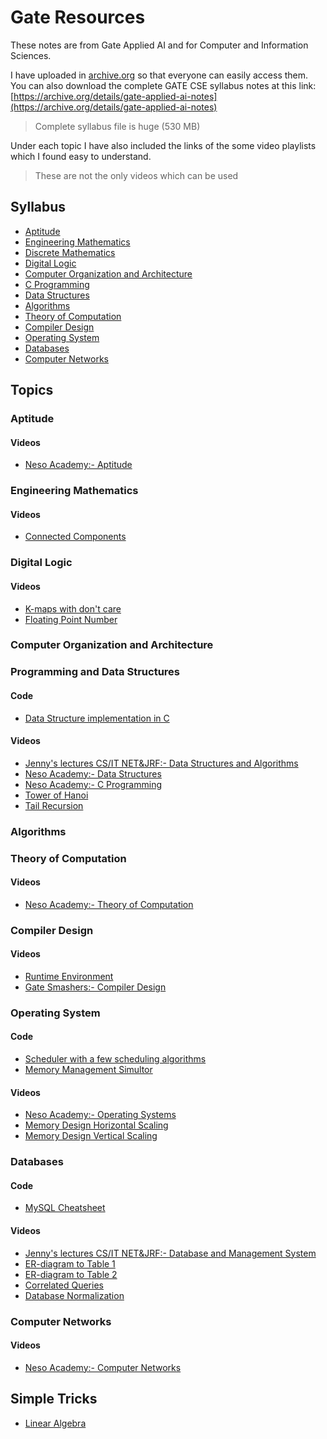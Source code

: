 # Gate Resources

These notes are from Gate Applied AI and for Computer and Information Sciences.

I have uploaded in [archive.org](https://archive.org) so that everyone can easily access them. You can also download the complete GATE CSE syllabus notes at this link: [https://archive.org/details/gate-applied-ai-notes](https://archive.org/details/gate-applied-ai-notes)

> Complete syllabus file is huge (530 MB)

Under each topic I have also included the links of the some video playlists which I found easy to understand.
> These are not the only videos which can be used

## Syllabus

* [Aptitude](https://archive.org/details/gate-notes-aptitude)
* [Engineering Mathematics](https://archive.org/details/gate-notes-engineering-mathematics)
* [Discrete Mathematics](https://archive.org/details/gate-notes-discrete-mathematics)
* [Digital Logic](https://archive.org/details/gate-notes-digital-logic)
* [Computer Organization and Architecture](https://archive.org/details/gate-notes-coa)
* [C Programming](https://archive.org/details/gate-notes-c-programming)
* [Data Structures](https://archive.org/details/gate-notes-data-structures)
* [Algorithms](https://archive.org/details/gate-notes-algorithms)
* [Theory of Computation](https://archive.org/details/gate-notes-theory-of-computation)
* [Compiler Design](https://archive.org/details/gate-notes-compiler-design)
* [Operating System](https://archive.org/details/gate-notes-operating-systems)
* [Databases](https://archive.org/details/gate-notes-databases)
* [Computer Networks](https://archive.org/details/gate-notes-computer-networks)

## Topics

### Aptitude

#### Videos

* [Neso Academy:- Aptitude](https://www.youtube.com/playlist?list=PLBlnK6fEyqRhMP7gwIe2j0hb1PCvYn0RI)

### Engineering Mathematics

#### Videos

* [Connected Components](https://www.youtube.com/watch?v=9esCn0awd5k)

### Digital Logic

#### Videos

* [K-maps with don't care](https://www.youtube.com/watch?v=_F9nAb6m4U4)
* [Floating Point Number](https://www.youtube.com/watch?v=XOMTNy2qiZ0)

### Computer Organization and Architecture

### Programming and Data Structures

#### Code

* [Data Structure implementation in C](https://github.com/AnuragAnalog/dfs)

#### Videos

* [Jenny's lectures CS/IT NET&JRF:- Data Structures and Algorithms](https://www.youtube.com/playlist?list=PLdo5W4Nhv31bbKJzrsKfMpo_grxuLl8LU)
* [Neso Academy:- Data Structures](https://www.youtube.com/playlist?list=PLBlnK6fEyqRj9lld8sWIUNwlKfdUoPd1Y)
* [Neso Academy:- C Programming](https://www.youtube.com/playlist?list=PLBlnK6fEyqRhX6r2uhhlubuF5QextdCSM)
* [Tower of Hanoi](https://www.youtube.com/watch?v=q6RicK1FCUs)
* [Tail Recursion](https://www.youtube.com/watch?v=HIt_GPuD7wk)

### Algorithms

### Theory of Computation

#### Videos

* [Neso Academy:- Theory of Computation](https://www.youtube.com/playlist?list=PLBlnK6fEyqRgp46KUv4ZY69yXmpwKOIev)

### Compiler Design

#### Videos

* [Runtime Environment](https://www.youtube.com/watch?v=GwuYLFZNu4M)
* [Gate Smashers:- Compiler Design](https://www.youtube.com/playlist?list=PLxCzCOWd7aiEKtKSIHYusizkESC42diyc)

### Operating System

#### Code

* [Scheduler with a few scheduling algorithms](https://github.com/AnuragAnalog/os_assign/tree/master/scheduler)
* [Memory Management Simultor](https://github.com/AnuragAnalog/os_assign/tree/master/memory_management)

#### Videos

* [Neso Academy:- Operating Systems](https://www.youtube.com/playlist?list=PLBlnK6fEyqRiVhbXDGLXDk_OQAeuVcp2O)
* [Memory Design Horizontal Scaling](https://www.youtube.com/watch?v=iyTxhDPPBXA)
* [Memory Design Vertical Scaling](https://www.youtube.com/watch?v=OzXUpk8yiWs)

### Databases

#### Code

* [MySQL Cheatsheet](https://github.com/Cheatsheet-lang/MySQL-cheatsheet)

#### Videos

* [Jenny's lectures CS/IT NET&JRF:- Database and Management System](https://www.youtube.com/playlist?list=PLdo5W4Nhv31b33kF46f9aFjoJPOkdlsRc)
* [ER-diagram to Table 1](https://www.youtube.com/watch?v=0EXfb3HzBTs)
* [ER-diagram to Table 2](https://www.youtube.com/watch?v=7LRH7DY1QbQ)
* [Correlated Queries](https://www.youtube.com/watch?v=SM9cDMxAeK4)
* [Database Normalization](https://www.youtube.com/playlist?list=PLLGlmW7jT-nTr1ory9o2MgsOmmx2w8FB3)

### Computer Networks

#### Videos

* [Neso Academy:- Computer Networks](https://www.youtube.com/playlist?list=PLBlnK6fEyqRgMCUAG0XRw78UA8qnv6jEx)

## Simple Tricks

* [Linear Algebra](https://youtu.be/eVZX1VDC_As)